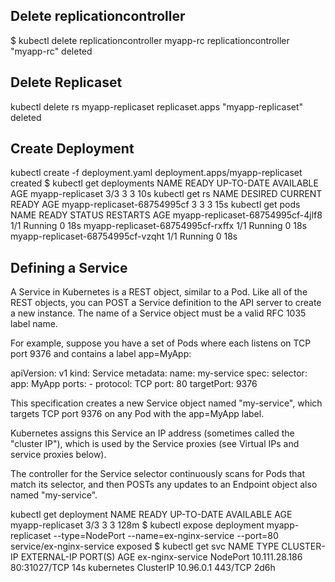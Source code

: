 ## Delete replicationcontroller

$ kubectl delete replicationcontroller myapp-rc
replicationcontroller "myapp-rc" deleted


## Delete Replicaset


kubectl delete rs myapp-replicaset
replicaset.apps "myapp-replicaset" deleted


## Create Deployment
kubectl create -f deployment.yaml 
deployment.apps/myapp-replicaset created
$ kubectl get deployments
NAME               READY   UP-TO-DATE   AVAILABLE   AGE
myapp-replicaset   3/3     3            3           10s
kubectl get rs
NAME                          DESIRED   CURRENT   READY   AGE
myapp-replicaset-68754995cf   3         3         3       15s
kubectl get pods
NAME                                READY   STATUS    RESTARTS   AGE
myapp-replicaset-68754995cf-4jlf8   1/1     Running   0          18s
myapp-replicaset-68754995cf-rxffx   1/1     Running   0          18s
myapp-replicaset-68754995cf-vzqht   1/1     Running   0          18s


## Defining a Service
A Service in Kubernetes is a REST object, similar to a Pod. Like all of the REST objects, you can POST a Service definition to the API server to create a new instance. The name of a Service object must be a valid RFC 1035 label name.

For example, suppose you have a set of Pods where each listens on TCP port 9376 and contains a label app=MyApp:

apiVersion: v1
kind: Service
metadata:
  name: my-service
spec:
  selector:
    app: MyApp
  ports:
    - protocol: TCP
      port: 80
      targetPort: 9376
      
This specification creates a new Service object named "my-service", which targets TCP port 9376 on any Pod with the app=MyApp label.

Kubernetes assigns this Service an IP address (sometimes called the "cluster IP"), which is used by the Service proxies (see Virtual IPs and service proxies below).

The controller for the Service selector continuously scans for Pods that match its selector, and then POSTs any updates to an Endpoint object also named "my-service".


kubectl get deployment
NAME               READY   UP-TO-DATE   AVAILABLE   AGE
myapp-replicaset   3/3     3            3           128m
$ kubectl expose deployment myapp-replicaset --type=NodePort --name=ex-nginx-service --port=80
service/ex-nginx-service exposed
$ kubectl get svc
NAME               TYPE        CLUSTER-IP      EXTERNAL-IP   PORT(S)        AGE
ex-nginx-service   NodePort    10.111.28.186   <none>        80:31027/TCP   14s
kubernetes         ClusterIP   10.96.0.1       <none>        443/TCP        2d6h
  
  


